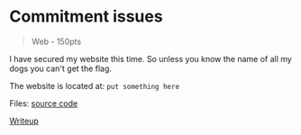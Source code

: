 # Commitment issues
> Web - 150pts

I have secured my website this time. So unless you know the name of all my dogs you can't get the flag. 

The website is located at: `put something here`

Files: 
[source code](./scr/)

[Writeup](./writeup)
